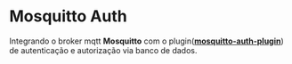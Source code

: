 # Mosquitto Auth

Integrando o broker mqtt **Mosquitto** com o plugin([**mosquitto-auth-plugin**](https://github.com/douglaszuqueto/mosquitto-auth-plugin)) de autenticação e autorização via banco de dados.
